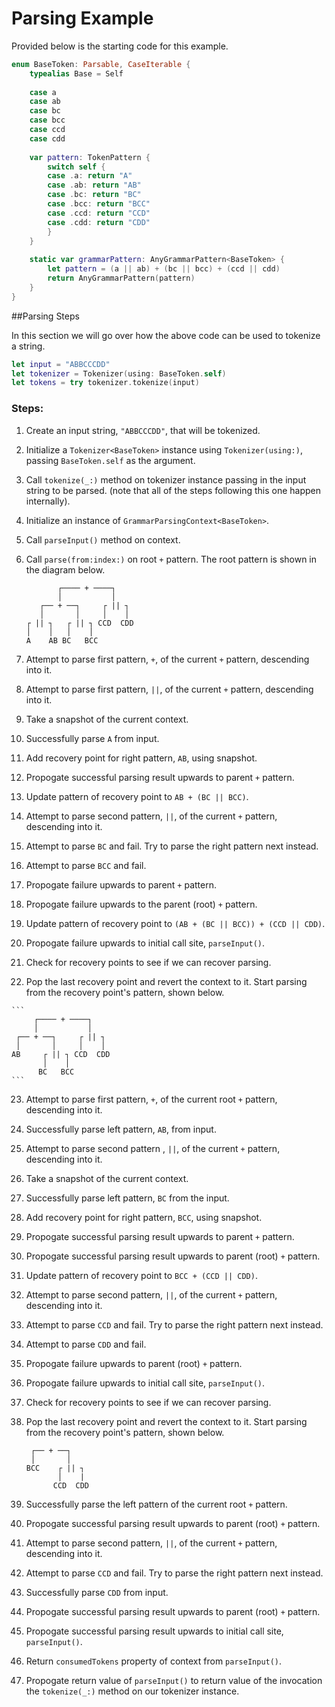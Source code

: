# Parsing Example

Provided below is the starting code for this example.

```swift
enum BaseToken: Parsable, CaseIterable {
    typealias Base = Self
    
    case a
    case ab
    case bc
    case bcc
    case ccd
    case cdd
    
    var pattern: TokenPattern {
        switch self {
        case .a: return "A"
        case .ab: return "AB"
        case .bc: return "BC"
        case .bcc: return "BCC"
        case .ccd: return "CCD"
        case .cdd: return "CDD"
        }
    }
    
    static var grammarPattern: AnyGrammarPattern<BaseToken> {
	    let pattern = (a || ab) + (bc || bcc) + (ccd || cdd)
        return AnyGrammarPattern(pattern)
    }
}
```

##Parsing Steps

In this section we will go over how the above code can be used to tokenize a string.

```swift
let input = "ABBCCCDD"
let tokenizer = Tokenizer(using: BaseToken.self)
let tokens = try tokenizer.tokenize(input)
```

### Steps:
 
 1. Create an input string, `"ABBCCCDD"`, that will be tokenized.
 
 2. Initialize a `Tokenizer<BaseToken>` instance using `Tokenizer(using:)`, passing `BaseToken.self` as the argument.
 
 3. Call `tokenize(_:)` method on tokenizer instance passing in the input string to be parsed. (note that all of the steps following this one happen internally).
 
 4. Initialize an instance of `GrammarParsingContext<BaseToken>`.
 
 5. Call `parseInput()` method on context.
 
 6. Call `parse(from:index:)` on root `+` pattern. The root pattern is shown in the diagram below.
 
     ```
            ┌──── + ────┐
            │           │
        ┌── + ──┐     ┌ || ┐
        │       │     │    │
     ┌ || ┐   ┌ || ┐ CCD  CDD
     │    │   │    │
     A    AB BC   BCC
     ```
 
 7. Attempt to parse first pattern, `+`, of the current `+` pattern, descending into it.
 
 8. Attempt to parse first pattern, `||`, of the current `+` pattern, descending into it.
 
 9. Take a snapshot of the current context.

 10. Successfully parse `A` from input.
 
 11. Add recovery point for right pattern, `AB`, using snapshot.
 
 12. Propogate successful parsing result upwards to parent `+` pattern.
 
 13. Update pattern of recovery point to `AB + (BC || BCC)`.
 
 14. Attempt to parse second pattern, `||`, of the current `+` pattern, descending into it.
 
 15. Attempt to parse `BC` and fail. Try to parse the right pattern next instead.
 
 16. Attempt to parse `BCC` and fail.
 
 17. Propogate failure upwards to parent `+` pattern.
  
 18. Propogate failure upwards to the parent (root) `+` pattern.
 
 19. Update pattern of recovery point to `(AB + (BC || BCC)) + (CCD || CDD)`.
 
 20. Propogate failure upwards to initial call site, `parseInput()`.
 
 21. Check for recovery points to see if we can recover parsing.
 
 22. Pop the last recovery point and revert the context to it. Start parsing from the recovery point's pattern, shown below.
  
    ```
         ┌──── + ────┐
         │           │
     ┌── + ──┐     ┌ || ┐
     │       │     │    │
    AB     ┌ || ┐ CCD  CDD
           │    │
          BC   BCC
    ```
 
 23. Attempt to parse first pattern, `+`, of the current root `+` pattern, descending into it.

 24. Successfully parse left pattern, `AB`, from input.
 
 25. Attempt to parse second pattern , `||`, of the current `+` pattern, descending into it.
 
 26. Take a snapshot of the current context.
 
 27. Successfully parse left pattern, `BC` from the input.

 28. Add recovery point for right pattern, `BCC`, using snapshot.
 
 29. Propogate successful parsing result upwards to parent `+` pattern.
 
 30. Propogate successful parsing result upwards to parent (root) `+` pattern.
 
 31. Update pattern of recovery point to `BCC + (CCD || CDD)`.

 32. Attempt to parse second pattern,  `||`, of the current `+` pattern, descending into it.

 33. Attempt to parse `CCD` and fail. Try to parse the right pattern next instead.
 
 34. Attempt to parse `CDD` and fail.
 
 35. Propogate failure upwards to parent (root) `+` pattern.
 
 36. Propogate failure upwards to initial call site, `parseInput()`.

 37. Check for recovery points to see if we can recover parsing.

 38. Pop the last recovery point and revert the context to it. Start parsing from the recovery point's pattern, shown below.
  
     ```
      ┌── + ──┐
      │       │
     BCC    ┌ || ┐
            │    |
           CCD  CDD
     ```
 
 39. Successfully parse the left pattern of the current root `+` pattern.
 
 40. Propogate successful parsing result upwards to parent (root) `+` pattern.
 
 41. Attempt to parse second pattern, `||`, of the current `+` pattern, descending into it.
 
 42. Attempt to parse `CCD` and fail. Try to parse the right pattern next instead.
 
 43. Successfully parse `CDD` from input.
 
 44. Propogate successful parsing result upwards to parent (root) `+` pattern.
 
 45. Propogate successful parsing result upwards to initial call site, `parseInput()`.
 
 46. Return `consumedTokens` property of context from `parseInput()`.
 
 47. Propogate return value of `parseInput()` to return value of the invocation the `tokenize(_:)` method on our tokenizer instance.
